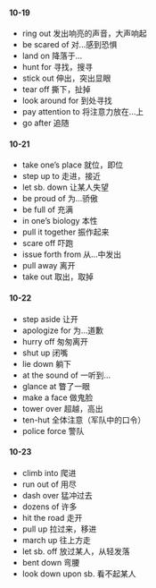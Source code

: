 #### 10-19

- ring out 发出响亮的声音，大声响起
- be scared of 对…感到恐惧
- land on 降落于…
- hunt for 寻找，搜寻
- stick out 伸出，突出显眼
- tear off 撕下，扯掉
- look around for 到处寻找
- pay attention to 将注意力放在…上
- go after 追随

#### 10-21

- take one’s place  就位，即位
- step up to 走进，接近
- let sb. down 让某人失望
- be proud of 为…骄傲
- be full of 充满
- in one’s biology 本性
- pull it together 振作起来
- scare off 吓跑
- issue forth from 从…中发出
- pull away 离开
- take out 取出，取掉
 

#### 10-22

- step aside 让开
- apologize for 为…道歉
- hurry off 匆匆离开
- shut up 闭嘴
- lie down 躺下
- at the sound of 一听到…
- glance at 瞥了一眼
- make a face 做鬼脸
- tower over 超越，高出
- ten-hut 全体注意（军队中的口令）
- police force 警队

#### 10-23

- climb into 爬进
- run out of 用尽
- dash over 猛冲过去
- dozens of 许多
- hit the road 走开
- pull up 拉过来，移进
- march up 往上方走
- let sb. off 放过某人，从轻发落
- bent down 弯腰
- look down upon sb. 看不起某人